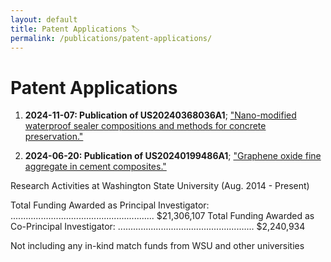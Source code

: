```yaml
---
layout: default
title: Patent Applications 🏷️
permalink: /publications/patent-applications/
---
```


# Patent Applications



1. **2024-11-07: Publication of US20240368036A1**; ["Nano-modified waterproof sealer compositions and methods for concrete preservation."](https://patents.google.com/patent/US20240368036A1/en)

2. **2024-06-20: Publication of US20240199486A1**; ["Graphene oxide fine aggregate in cement composites."](https://patents.google.com/patent/US20240199486A1/en)


<p>Research Activities at Washington State University (Aug. 2014 - Present) </p>

Total Funding Awarded as Principal Investigator: ......................................................... $21,306,107
Total Funding Awarded as Co-Principal Investigator: ...................................................... $2,240,934

Not including any in-kind match funds from WSU and other universities


 



